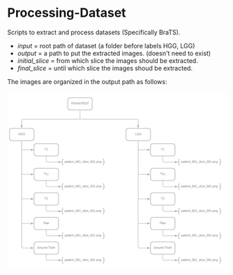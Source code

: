 # Processing-Dataset
Scripts to extract and process datasets (Specifically BraTS).

- *input* = root path of dataset (a folder before labels HGG, LGG)
- *output* = a path to put the extracted images. (doesn't need to exist)
- *initial_slice* = from which slice the images should be extracted.
- *final_slice* = until which slice the images shoud be extracted.

The images are organized in the output path as follows:

![](figures/structure.png)